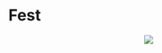 # Fest
<p align="center">
 <img src="https://img.shields.io/github/last-commit/Devs-Of-Tomorrow/Fest" /> 
 </p>
 
 <br/>

